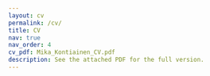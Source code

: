 ```yaml
---
layout: cv
permalink: /cv/
title: CV
nav: true
nav_order: 4
cv_pdf: Mika_Kontiainen_CV.pdf
description: See the attached PDF for the full version.
---
```


